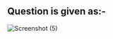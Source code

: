 ## Question is given as:-

![Screenshot (5)](https://user-images.githubusercontent.com/44902363/76450973-b51d7c80-63f4-11ea-9288-5beac3e99417.png)

